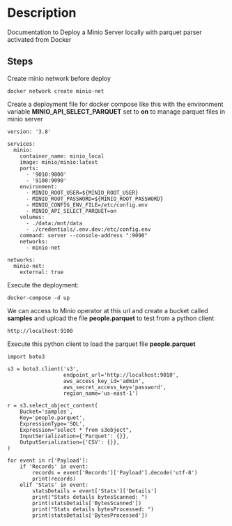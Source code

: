 # Description
Documentation to Deploy a Minio Server locally with parquet parser activated from Docker

## Steps

Create minio network before deploy

```shell
docker network create minio-net
```

Create a deployment file for docker compose like this with the environment variable **MINIO_API_SELECT_PARQUET** set to **on** to manage parquet files in minio server

```shell
version: '3.8'

services:
  minio:
    container_name: minio_local
    image: minio/minio:latest
    ports:
      - '9010:9000'
      - '9100:9090'
    environment:
      - MINIO_ROOT_USER=${MINIO_ROOT_USER}
      - MINIO_ROOT_PASSWORD=${MINIO_ROOT_PASSWORD}
      - MINIO_CONFIG_ENV_FILE=/etc/config.env
      - MINIO_API_SELECT_PARQUET=on
    volumes:
      - ./data:/mnt/data
      - ./credentials/.env.dev:/etc/config.env
    command: server --console-address ":9090"
    networks:
      - minio-net

networks:
  minio-net:
    external: true
```

Execute the deployment:

```shell
docker-compose -d up
```

We can access to Minio operator at this url and create a bucket called **samples** and upload the file **people.parquet** to test from a python client

```shell
http://localhost:9100

```

Execute this python client to load the parquet file **people.parquet**

```shell
import boto3

s3 = boto3.client('s3',
                  endpoint_url='http://localhost:9010',
                  aws_access_key_id='admin',
                  aws_secret_access_key='password',
                  region_name='us-east-1')

r = s3.select_object_content(
    Bucket='samples',
    Key='people.parquet',
    ExpressionType='SQL',
    Expression="select * from s3object",
    InputSerialization={'Parquet': {}},
    OutputSerialization={'CSV': {}},
)

for event in r['Payload']:
    if 'Records' in event:
        records = event['Records']['Payload'].decode('utf-8')
        print(records)
    elif 'Stats' in event:
        statsDetails = event['Stats']['Details']
        print("Stats details bytesScanned: ")
        print(statsDetails['BytesScanned'])
        print("Stats details bytesProcessed: ")
        print(statsDetails['BytesProcessed'])
```
